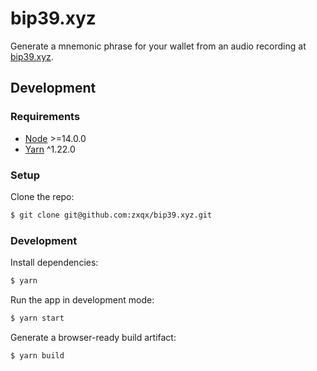 # bip39.xyz

Generate a mnemonic phrase for your wallet from an audio recording at [bip39.xyz](https://bip39.xyz).

## Development

### Requirements

- [Node](https://nodejs.org/en/) >=14.0.0
- [Yarn](https://yarnpkg.com/) ^1.22.0

### Setup

Clone the repo:

```sh
$ git clone git@github.com:zxqx/bip39.xyz.git
```

### Development

Install dependencies:

```sh
$ yarn
```

Run the app in development mode:

```sh
$ yarn start
```

Generate a browser-ready build artifact:

```sh
$ yarn build
```
